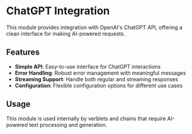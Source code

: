 # ChatGPT Integration

This module provides integration with OpenAI's ChatGPT API, offering a clean interface for making AI-powered requests.

## Features

- **Simple API**: Easy-to-use interface for ChatGPT interactions
- **Error Handling**: Robust error management with meaningful messages
- **Streaming Support**: Handle both regular and streaming responses
- **Configuration**: Flexible configuration options for different use cases

## Usage

This module is used internally by verblets and chains that require AI-powered text processing and generation. 